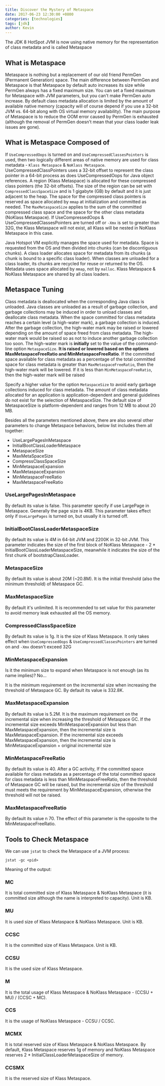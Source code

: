 ```yaml
---
title: Discover the Mystery of Metaspace
date: 2017-06-23 12:30:00 +0800
categories: [technologies]
tags: [jdk]
author: Kevin
---
```


The JDK 8 HotSpot JVM is now using native memory for the representation of class metadata and is called Metaspace

## What is Metaspace

Metaspace is nothing but a replacement of our old friend PermGen (Permanent Generation) space. The main difference between PermGen and Metaspace is that Metaspace by default auto increases its size while PermGen always has a fixed maximum size. You can set a fixed maximum for Metaspace with JVM parameters, but you can't make PermGen auto increase. By default class metadata allocation is limited by the amount of available native memory (capacity will of course depend if you use a 32-bit JVM vs. 64-bit along with OS virtual memory availability). The main purpose of Metaspace is to reduce the OOM error caused by PermGen is exhausted (although the removal of PermGen doesn’t mean that your class loader leak issues are gone).

## What is Metaspace Composed of

If `UseCompressedOops` is turned on and `UseCompressedClassesPointers` is used, then two logically different areas of native memory are used for class metadata - `Klass Metaspace` & `NoKlass Metaspace`. UseCompressedClassPointers uses a 32-bit offset to represent the class pointer in a 64-bit process as does UseCompressedOops for Java object references. A region (Klass Metaspace) is allocated for these compressed class pointers (the 32-bit offsets). The size of the region can be set with `CompressedClassSpaceSize` and is 1 gigabyte (GB) by default and it is just adjacent to the heap. The space for the compressed class pointers is reserved as space allocated by `mmap` at initialization and committed as needed. The `MaxMetaspaceSize` applies to the sum of the committed compressed class space and the space for the other class metadata (NoKlass Metaspace). If UseCompressedOops & UseCompressedClassesPointers are turned off or `-Xmx` is set to greater than 32G, the Klass Metaspace will not exist, all Klass will be nested in NoKlass Metaspace in this case.

Java Hotspot VM explicitly manages the space used for metadata. Space is requested from the OS and then divided into chunks (can be discontiguous chunks). A class loader allocates space for metadata from its chunks (a chunk is bound to a specific class loader). When classes are unloaded for a class loader, its chunks are recycled for reuse or returned to the OS. Metadata uses space allocated by `mmap`, not by `malloc`. Klass Metaspace & NoKlass Metaspace are shared by all class loaders.

 
## Metaspace Tuning

Class metadata is deallocated when the corresponding Java class is unloaded. Java classes are unloaded as a result of garbage collection, and garbage collections may be induced in order to unload classes and deallocate class metadata. When the space committed for class metadata reaches a certain level (a high-water mark), a garbage collection is induced. After the garbage collection, the high-water mark may be raised or lowered depending on the amount of space freed from class metadata. The high-water mark would be raised so as not to induce another garbage collection too soon. The high-water mark is **initially** set to the value of the command-line option `MetaspaceSize`. **It is raised or lowered based on the options MaxMetaspaceFreeRatio and MinMetaspaceFreeRatio**. If the committed space available for class metadata as a percentage of the total committed space for class metadata is greater than `MaxMetaspaceFreeRatio`, then the high-water mark will be lowered. If it is less than `MinMetaspaceFreeRatio`, then the high-water mark will be raised
 
Specify a higher value for the option `MetaspaceSize` to avoid early garbage collections induced for class metadata. The amount of class metadata allocated for an application is application-dependent and general guidelines do not exist for the selection of MetaspaceSize. The default size of MetaspaceSize is platform-dependent and ranges from 12 MB to about 20 MB.


Besides all the parameters mentioned above, there are also several other parameters to change Metaspace behaviors, below list includes them all together:

* UseLargePagesInMetaspace
* InitialBootClassLoaderMetaspace
* MetaspaceSize
* MaxMetaSpaceSize
* CompressClassSpaceSize
* MinMetaspaceExpansion
* MaxMetaspaceExpansion
* MinMetaspaceFreeRatio
* MaxMetaspaceFreeRatio

### UseLargePagesInMetaspace

By default its value is false. This parameter specify if use LargePage in Metaspace. Generally the page size is 4KB. This parameter takes effect only if `UseLargePages` is turned on, but usually it is turned off.

### InitialBootClassLoaderMetaspaceSize

By default its value is 4M in 64-bit JVM and 2200K in 32-bit JVM. This parameter indicates the size of the first block of NoKlass Metaspace - 2 * InitialBootClassLoaderMetaspaceSize, meanwhile it indicates the size of the first chunk of bootstrapClassLoader.

### MetaspaceSize

By default its value is about 20M (~20.8M). It is the initial threshold (also the minimum threshold) of Metaspace GC.

### MaxMetaspaceSize

By default it's unlimited. It is recommended to set value for this parameter to avoid memory leak exhausted all the OS memory.

### CompressedClassSpaceSize

By default its value is 1g. It is the size of Klass Metaspace. It only takes effect when `UseCompressedOops` & `UseCompressedClassesPointers` are turned on and `-Xmx` doesn't exceed 32G

### MinMetaspaceExpansion

Is it the minimum size to expand when Metaspace is not enough (as its name implies)? No...
 
It is the minimum requirement on the incremental size when increasing the threshold of Metaspace GC. By default its value is 332.8K.

###  MaxMetaspaceExpansion

By default its value is 5.2M. It is the maximum requirement on the incremental size when increasing the threshold of Metaspace GC. If the incremental size exceeds MinMetaspaceExpansion but less than MaxMetaspaceExpansion, then the incremental size is MaxMetaspaceExpansion. If the incremental size exceeds MaxMetaspaceExpansion, then the incremental size is MinMetaspaceExpansion + original incremental size

### MinMetaspaceFreeRatio

By default its value is 40. After a GC activity, If the committed space available for class metadata as a percentage of the total committed space for class metadata is less than MinMetaspaceFreeRatio, then the threshold of Metaspace GC will be raised, but the incremental size of the threshold must meets the requirement by MinMetaspaceExpansion, otherwise the threshold will not be raised.

### MaxMetaspaceFreeRatio

By default its value n 70. The effect of this parameter is the opposite to the MinMetaspaceFreeRatio.


## Tools to Check Metaspace

We can use `jstat` to check the Metaspace of a JVM process:

`jstat -gc <pid>`

Meaning of the output:

### MC

It is total committed size of Klass Metaspace & NoKlass Metaspace (it is committed size although the name is interpreted to capacity). Unit is KB.

### MU

It is used size of Klass Metaspace & NoKlass Metaspace. Unit is KB.

### CCSC

It is the committed size of Klass Metaspace. Unit is KB.

### CCSU

It is the used size of Klass Metaspace.

### M

It is the total usage of Klass Metaspace & NoKlass Metaspace - (CCSU + MU) / (CCSC + MC).

### CCS

It is the usage of NoKlass Metaspace - CCSU / CCSC.

### MCMX

It is total reserved size of Klass Metaspace & NoKlass Metaspace. By default, Klass Metaspace reserves 1g of memory and NoKlass Metaspace reserves 2 * InitialClassLoaderMetaspaceSize of memory.

### CCSMX

It is the reserved size of Klass Metaspace.



